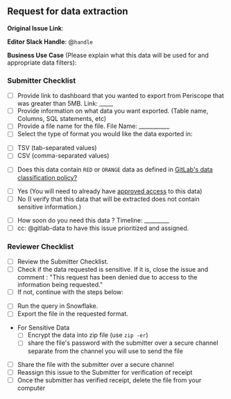 ## Request for data extraction

<!--
Please complete all items. Ask questions in the #data slack channel
--->

**Original Issue Link**:
<!--
If none, please include a description
--->

**Editor Slack Handle**: @`handle`

**Business Use Case** (Please explain what this data will be used for and appropriate data filters): 


### Submitter Checklist
* [ ]  Provide link to dashboard that you wanted to export from Periscope that was greater than 5MB. Link: _____ 
* [ ]  Provide information on what data you want exported. (Table name, Columns, SQL statements, etc)
* [ ]  Provide a file name for the file. File Name: ___________ 
* [ ]  Select the type of format you would like the data exported in: 
  - [ ] TSV (tab-separated values)
  - [ ] CSV (comma-separated values)
* [ ]  Does this data contain `RED` or `ORANGE` data as defined in [GitLab's data classification policy?](https://about.gitlab.com/handbook/engineering/security/data-classification-policy.html#data-classification-levels)
  - [ ] Yes (You will need to already have [approved access](https://about.gitlab.com/handbook/business-ops/it-ops-team/access-requests/) to this data) 
  - [ ] No (I verify that this data that will be extracted does not contain sensitive information.)
* [ ]  How soon do you need this data ? Timeline: _________
* [ ]  cc: @gitlab-data to have this issue prioritized and assigned.  

  ### Reviewer Checklist 
* [ ]  Review the Submitter Checklist. 
* [ ]  Check if the data requested is sensitive. If it is, close the issue and comment : "This request has been denied due to access to the information being requested." 
* [ ]  If not, continue with the steps below: 
  - [ ] Run the query in Snowflake. 
  - [ ] Export the file in the requested format. 
  - For Sensitive Data
    - [ ] Encrypt the data into zip file (use `zip -er`)
    - [ ] share the file's password with the submitter over a secure channel separate from the channel you will use to send the file
  - [ ] Share the file with the submitter over a secure channel
  - [ ] Reassign this issue to the Submitter for verification of receipt 
  - [ ] Once the submitter has verified receipt, delete the file from your computer
